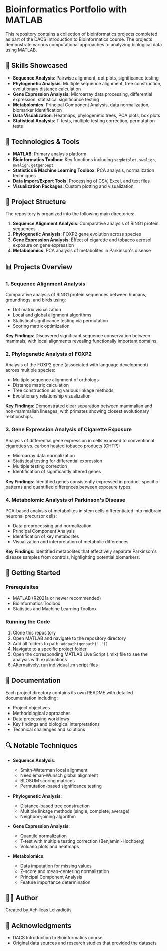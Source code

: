 # Bioinformatics Portfolio with MATLAB

This repository contains a collection of bioinformatics projects completed as part of the DACS Introduction to Bioinformatics course. The projects demonstrate various computational approaches to analyzing biological data using MATLAB.

## 🧬 Skills Showcased

- **Sequence Analysis**: Pairwise alignment, dot plots, significance testing
- **Phylogenetic Analysis**: Multiple sequence alignment, tree construction, evolutionary distance calculation
- **Gene Expression Analysis**: Microarray data processing, differential expression, statistical significance testing
- **Metabolomics**: Principal Component Analysis, data normalization, biomarker identification
- **Data Visualization**: Heatmaps, phylogenetic trees, PCA plots, box plots
- **Statistical Analysis**: T-tests, multiple testing correction, permutation tests

## 🔧 Technologies & Tools

- **MATLAB**: Primary analysis platform
- **Bioinformatics Toolbox**: Key functions including `seqdotplot`, `swalign`, `nwalign`, `getgenpept`
- **Statistics & Machine Learning Toolbox**: PCA analysis, normalization techniques
- **Data Import/Export Tools**: Processing of CSV, Excel, and text files
- **Visualization Packages**: Custom plotting and visualization

## 📂 Project Structure

The repository is organized into the following main directories:

1. **Sequence Alignment Analysis**: Comparative analysis of RING1 protein sequences
2. **Phylogenetic Analysis**: FOXP2 gene evolution across species 
3. **Gene Expression Analysis**: Effect of cigarette and tobacco aerosol exposure on gene expression
4. **Metabolomics**: PCA analysis of metabolites in Parkinson's disease

## 📊 Projects Overview

### 1. Sequence Alignment Analysis

Comparative analysis of RING1 protein sequences between humans, groundhogs, and birds using:

- Dot matrix visualization
- Local and global alignment algorithms
- Statistical significance testing via permutation
- Scoring matrix optimization

**Key Findings**: Discovered significant sequence conservation between mammals, with local alignments revealing functionally important domains.

### 2. Phylogenetic Analysis of FOXP2

Analysis of the FOXP2 gene (associated with language development) across multiple species:

- Multiple sequence alignment of orthologs
- Distance matrix calculation
- Tree construction using various linkage methods
- Evolutionary relationship visualization

**Key Findings**: Demonstrated clear separation between mammalian and non-mammalian lineages, with primates showing closest evolutionary relationships.

### 3. Gene Expression Analysis of Cigarette Exposure

Analysis of differential gene expression in cells exposed to conventional cigarettes vs. carbon heated tobacco products (CHTP):

- Microarray data normalization
- Statistical testing for differential expression
- Multiple testing correction
- Identification of significantly altered genes

**Key Findings**: Identified genes consistently expressed in product-specific patterns and quantified differences between exposure types.

### 4. Metabolomic Analysis of Parkinson's Disease

PCA-based analysis of metabolites in stem cells differentiated into midbrain neuronal precursor cells:

- Data preprocessing and normalization
- Principal Component Analysis
- Identification of key metabolites
- Visualization and interpretation of metabolic differences

**Key Findings**: Identified metabolites that effectively separate Parkinson's disease samples from controls, highlighting potential biomarkers.

## 🚀 Getting Started

### Prerequisites

- MATLAB (R2021a or newer recommended)
- Bioinformatics Toolbox
- Statistics and Machine Learning Toolbox

### Running the Code

1. Clone this repository
2. Open MATLAB and navigate to the repository directory
3. Add all folders to path: `addpath(genpath('.'))`
4. Navigate to a specific project folder
5. Open the corresponding MATLAB Live Script (.mlx) file to see the analysis with explanations
6. Alternatively, run individual .m script files

## 📖 Documentation

Each project directory contains its own README with detailed documentation including:

- Project objectives
- Methodological approaches
- Data processing workflows
- Key findings and biological interpretations
- Technical challenges and solutions

## 🔍 Notable Techniques

- **Sequence Analysis**: 
  - Smith-Waterman local alignment
  - Needleman-Wunsch global alignment
  - BLOSUM scoring matrices
  - Permutation-based significance testing

- **Phylogenetic Analysis**:
  - Distance-based tree construction
  - Multiple linkage methods (single, complete, average)
  - Neighbor-joining algorithm

- **Gene Expression Analysis**:
  - Quantile normalization
  - T-test with multiple testing correction (Benjamini-Hochberg)
  - Volcano plots and heatmaps

- **Metabolomics**:
  - Data imputation for missing values
  - Z-score and mean-centering normalization
  - Principal Component Analysis
  - Feature importance determination

## 👨‍💻 Author

Created by Achilleas Leivadiotis

## 🙏 Acknowledgments

- DACS Introduction to Bioinformatics course
- Original data sources and research studies that provided the datasets
